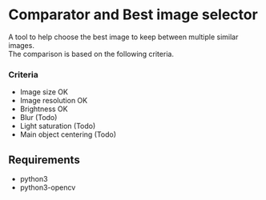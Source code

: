 # Comparator and Best image selector

A tool to help choose the best image to keep between multiple similar images.   
The comparison is based on the following criteria.

### Criteria
- Image size OK   
- Image resolution OK   
- Brightness OK   
- Blur (Todo)   
- Light saturation (Todo)   
- Main object centering (Todo)

## Requirements
- python3
- python3-opencv
